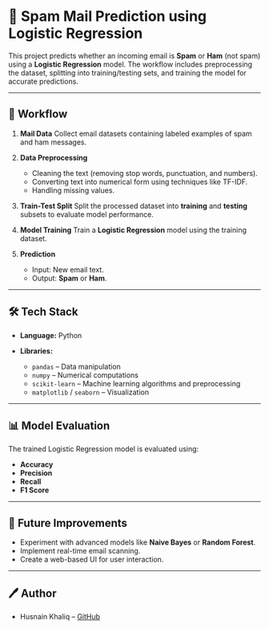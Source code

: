 # 📧 Spam Mail Prediction using Logistic Regression

This project predicts whether an incoming email is **Spam** or **Ham** (not spam) using a **Logistic Regression** model.
The workflow includes preprocessing the dataset, splitting into training/testing sets, and training the model for accurate predictions.

---

## 🚀 Workflow

1. **Mail Data**
   Collect email datasets containing labeled examples of spam and ham messages.

2. **Data Preprocessing**

   - Cleaning the text (removing stop words, punctuation, and numbers).
   - Converting text into numerical form using techniques like TF-IDF.
   - Handling missing values.

3. **Train-Test Split**
   Split the processed dataset into **training** and **testing** subsets to evaluate model performance.

4. **Model Training**
   Train a **Logistic Regression** model using the training dataset.

5. **Prediction**

   - Input: New email text.
   - Output: **Spam** or **Ham**.

---

## 🛠️ Tech Stack

- **Language:** Python
- **Libraries:**

  - `pandas` – Data manipulation
  - `numpy` – Numerical computations
  - `scikit-learn` – Machine learning algorithms and preprocessing
  - `matplotlib` / `seaborn` – Visualization

---

## 📊 Model Evaluation

The trained Logistic Regression model is evaluated using:

- **Accuracy**
- **Precision**
- **Recall**
- **F1 Score**

---

## 📌 Future Improvements

- Experiment with advanced models like **Naive Bayes** or **Random Forest**.
- Implement real-time email scanning.
- Create a web-based UI for user interaction.

---

## 🖊️ Author

- Husnain Khaliq – [GitHub](https://github.com/huscse)

